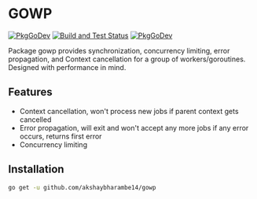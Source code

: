 # GOWP

[![PkgGoDev](https://pkg.go.dev/badge/github.com/akshaybharambe14/gowp)](https://pkg.go.dev/github.com/akshaybharambe14/gowp)
[![Build and Test Status](https://github.com/akshaybharambe14/gowp/workflows/Build%20and%20test/badge.svg)](https://github.com/akshaybharambe14/gowp/actions?query=workflow%3A%22Build+and+test%22)
[![PkgGoDev](https://goreportcard.com/badge/github.com/akshaybharambe14/gowp)](https://goreportcard.com/report/github.com/akshaybharambe14/gowp)

Package gowp provides synchronization, concurrency limiting, error propagation, and Context cancellation for a group of workers/goroutines. Designed with performance in mind.

## Features

- Context cancellation, won't process new jobs if parent context gets cancelled
- Error propagation, will exit and won't accept any more jobs if any error occurs, returns first error
- Concurrency limiting

## Installation

```bash
go get -u github.com/akshaybharambe14/gowp
```
